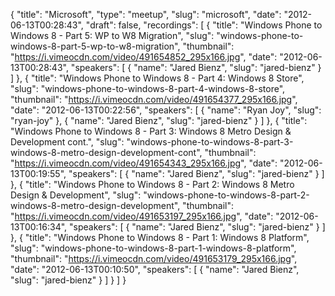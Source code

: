{
  "title": "Microsoft",
  "type": "meetup",
  "slug": "microsoft",
  "date": "2012-06-13T00:28:43",
  "draft": false,
  "recordings": [
    {
      "title": "Windows Phone to Windows 8 - Part 5: WP to W8 Migration",
      "slug": "windows-phone-to-windows-8-part-5-wp-to-w8-migration",
      "thumbnail": "https://i.vimeocdn.com/video/491654852_295x166.jpg",
      "date": "2012-06-13T00:28:43",
      "speakers": [
        {
          "name": "Jared Bienz",
          "slug": "jared-bienz"
        }
      ]
    },
    {
      "title": "Windows Phone to Windows 8 - Part 4: Windows 8 Store",
      "slug": "windows-phone-to-windows-8-part-4-windows-8-store",
      "thumbnail": "https://i.vimeocdn.com/video/491654377_295x166.jpg",
      "date": "2012-06-13T00:22:56",
      "speakers": [
        {
          "name": "Ryan Joy",
          "slug": "ryan-joy"
        },
        {
          "name": "Jared Bienz",
          "slug": "jared-bienz"
        }
      ]
    },
    {
      "title": "Windows Phone to Windows 8 - Part 3: Windows 8 Metro Design & Development cont.",
      "slug": "windows-phone-to-windows-8-part-3-windows-8-metro-design-development-cont",
      "thumbnail": "https://i.vimeocdn.com/video/491654343_295x166.jpg",
      "date": "2012-06-13T00:19:55",
      "speakers": [
        {
          "name": "Jared Bienz",
          "slug": "jared-bienz"
        }
      ]
    },
    {
      "title": "Windows Phone to Windows 8 - Part 2: Windows 8 Metro Design & Development",
      "slug": "windows-phone-to-windows-8-part-2-windows-8-metro-design-development",
      "thumbnail": "https://i.vimeocdn.com/video/491653197_295x166.jpg",
      "date": "2012-06-13T00:16:34",
      "speakers": [
        {
          "name": "Jared Bienz",
          "slug": "jared-bienz"
        }
      ]
    },
    {
      "title": "Windows Phone to Windows 8 - Part 1: Windows 8 Platform",
      "slug": "windows-phone-to-windows-8-part-1-windows-8-platform",
      "thumbnail": "https://i.vimeocdn.com/video/491653179_295x166.jpg",
      "date": "2012-06-13T00:10:50",
      "speakers": [
        {
          "name": "Jared Bienz",
          "slug": "jared-bienz"
        }
      ]
    }
  ]
}